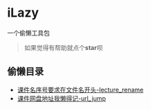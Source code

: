 # iLazy

一个偷懒工具包

> 如果觉得有帮助就点个**star**呗

## 偷懒目录

- [课件名序号要求在文件名开头-lecture_rename](./lecture_rename)
- [课件网盘地址我懒得记-url_jump](./url_jump)

